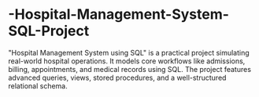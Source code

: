 # -Hospital-Management-System-SQL-Project
"Hospital Management System using SQL" is a practical project simulating real-world hospital operations. It models core workflows like admissions, billing, appointments, and medical records using SQL. The project features advanced queries, views, stored procedures, and a well-structured relational schema.
